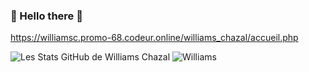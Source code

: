 ###  :vulcan_salute: Hello there :vulcan_salute:
 
https://williamsc.promo-68.codeur.online/williams_chazal/accueil.php

  ![Les Stats GitHub de Williams Chazal](https://github-readme-stats.vercel.app/api?username=WilliamsChazal&count_private=true&show_icons=true&theme=radical)
  ![Williams](https://github-readme-stats.vercel.app/api/top-langs/?username=WilliamsChazal&theme=radical&layout=compact)


<!--
**WilliamsChazal/WilliamsChazal** is a ✨ _special_ ✨ repository because its `README.md` (this file) appears on your GitHub profile.

Here are some ideas to get you started:

- 🔭 I’m currently working on ...
- 🌱 I’m currently learning ...
- 👯 I’m looking to collaborate on ...
- 🤔 I’m looking for help with ...
- 💬 Ask me about ...
- 📫 How to reach me: ...
- 😄 Pronouns: ...
- ⚡ Fun fact: ...
-->
